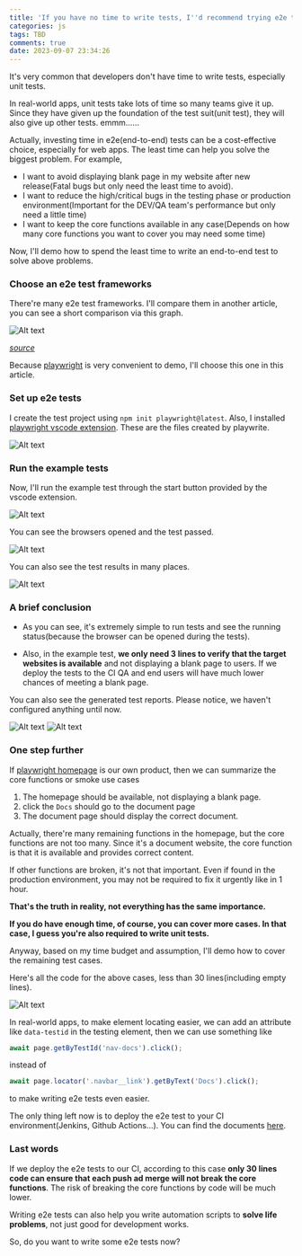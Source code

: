 ```yaml
---
title: 'If you have no time to write tests, I''d recommend trying e2e test'
categories: js
tags: TBD
comments: true
date: 2023-09-07 23:34:26
---
```


It's very common that developers don't have time to write tests, especially unit tests. 

In real-world apps, unit tests take lots of time so many teams give it up. Since they have given up the foundation of the test suit(unit test), they will also give up other tests. emmm......

Actually, investing time in e2e(end-to-end) tests can be a cost-effective choice, especially for web apps. The least time can help you solve the biggest problem. For example,

- I want to avoid displaying blank page in my website after new release(Fatal bugs but only need the least time to avoid).
- I want to reduce the high/critical bugs in the testing phase or production environment(Important for the DEV/QA team's performance but only need a little time)
- I want to keep the core functions available in any case(Depends on how many core functions you want to cover you may need some time)

Now, I'll demo how to spend the least time to write an end-to-end test to solve above problems.

### Choose an e2e test frameworks

There're many e2e test frameworks. I'll compare them in another article, you can see a short comparison  via this graph. 

![Alt text](../images/if-you-have-no-time-to-write-tests-i-d-recommend-trying-e2e-test-image-1.png)

_[source](https://npmtrends.com/cypress-vs-playwright-vs-selenium-webdriver-vs-webdriverio)_

Because [playwright]() is very convenient to demo, I'll choose this one in this article. 

### Set up e2e tests

I create the test project using `npm init playwright@latest`. Also, I installed [playwright vscode extension](https://marketplace.visualstudio.com/items?itemName=ms-playwright.playwright). These are the files created by playwrite.

![Alt text](../images/if-you-have-no-time-to-write-tests-i-d-recommend-trying-e2e-test-image-2.png)

### Run the example tests

Now, I'll run the example test through the start button provided by the vscode extension.

![Alt text](../images/if-you-have-no-time-to-write-tests-i-d-recommend-trying-e2e-test-image-3.png)

You can see the browsers opened and the test passed.

![Alt text](../images/if-you-have-no-time-to-write-tests-i-d-recommend-trying-e2e-test-image-4.png)

You can also see the test results in many places.

![Alt text](../images/if-you-have-no-time-to-write-tests-i-d-recommend-trying-e2e-test-image-5.png)

### A brief conclusion

- As you can see, it's extremely simple to run tests and see the running status(because the browser can be opened during the tests). 

- Also, in the example test, **we only need 3 lines to verify that the target websites is available** and not displaying a blank page to users. If we deploy the tests to the CI QA and end users will have much lower chances of meeting a blank page.

You can also see the generated test reports. Please notice, we haven't configured anything until now.

![Alt text](../images/if-you-have-no-time-to-write-tests-i-d-recommend-trying-e2e-test-image-6.png)
![Alt text](../images/if-you-have-no-time-to-write-tests-i-d-recommend-trying-e2e-test-image-7.png)

### One step further

If [playwright homepage](https://playwright.dev/) is our own product, then we can summarize the core functions or smoke use cases

1. The homepage should be available, not displaying a blank page.
2. click the `Docs` should go to the document page
3. The document page should display the correct document.

Actually, there're many remaining functions in the homepage, but the core functions are not too many. Since it's a document website, the core function is that it is available and provides correct content. 

If other functions are broken, it's not that important. Even if found in the production environment, you may not be required to fix it urgently like in 1 hour.

**That's the truth in reality, not everything has the same importance.**

**If you do have enough time, of course, you can cover more cases. In that case, I guess you're also required to write unit tests.**

Anyway, based on my time budget and assumption, I'll demo how to cover the remaining test cases.

Here's all the code for the above cases, less than 30 lines(including empty lines).

![Alt text](../images/if-you-have-no-time-to-write-tests-i-d-recommend-trying-e2e-test-image-8.png)

In real-world apps, to make element locating easier, we can add an attribute like `data-testid` in the testing element, then we can use something like 

```ts
await page.getByTestId('nav-docs').click();
```

instead of 

```ts
await page.locator('.navbar__link').getByText('Docs').click();
```

to make writing e2e tests even easier.

The only thing left now is to deploy the e2e test to your CI environment(Jenkins, Github Actions...). You can find the documents [here](https://playwright.dev/docs/ci).

### Last words

If we deploy the e2e tests to our CI, according to this case **only 30 lines code can ensure that each push ad merge will not break the core functions**. The risk of breaking the core functions by code will be much lower.

Writing e2e tests can also help you write automation scripts to **solve life problems**, not just good for development works. 

So, do you want to write some e2e tests now?
